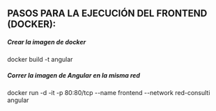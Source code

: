 ## PASOS PARA LA EJECUCIÓN DEL FRONTEND (DOCKER):
##### Crear la imagen de docker
docker build -t angular
##### Correr la imagen de Angular en la misma red
docker run -d -it -p 80:80/tcp --name frontend --network red-consulti angular
